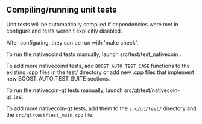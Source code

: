 Compiling/running unit tests
------------------------------------

Unit tests will be automatically compiled if dependencies were met in configure
and tests weren't explicitly disabled.

After configuring, they can be run with 'make check'.

To run the nativecoind tests manually, launch src/test/test_nativecoin .

To add more nativecoind tests, add `BOOST_AUTO_TEST_CASE` functions to the existing
.cpp files in the test/ directory or add new .cpp files that
implement new BOOST_AUTO_TEST_SUITE sections.

To run the nativecoin-qt tests manually, launch src/qt/test/nativecoin-qt_test

To add more nativecoin-qt tests, add them to the `src/qt/test/` directory and
the `src/qt/test/test_main.cpp` file.
